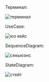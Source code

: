 Терминал:

![терминал](https://github.com/SavenkovaAV/mispis_lab10/assets/90615021/96f5e7e0-57d6-483c-a435-fff5c4f4096a)


UseCase:

![юз кейс](https://github.com/SavenkovaAV/mispis_lab10/assets/90615021/31ccc4d4-2846-4f7c-ad8f-4bc54e76b842)


SequenceDiagram:

![секьюэнс](https://github.com/SavenkovaAV/mispis_lab10/assets/90615021/d8d370e8-eb51-4123-b6d1-9d8dd6f1a02e)


StateDiagram:

![стейт](https://github.com/SavenkovaAV/mispis_lab10/assets/90615021/b022de7e-a2f6-4cb8-9957-e84bf81a98d2)




